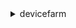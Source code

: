 <details><summary>devicefarm</summary><blockquote>

- **<details><summary>create-device-pool</summary><blockquote>**

  * --project-arn
  * --name
  * --description
  * --rules
  * --max-devices
  * --cli-input-json
  * --cli-input-yaml
  * --generate-cli-skeleton


- **<details><summary>create-instance-profile</summary><blockquote>**

  * --name
  * --description
  * --package-cleanup
  * --no-package-cleanup
  * --exclude-app-packages-from-cleanup
  * --reboot-after-use
  * --no-reboot-after-use
  * --cli-input-json
  * --cli-input-yaml
  * --generate-cli-skeleton


- **<details><summary>create-network-profile</summary><blockquote>**

  * --project-arn
  * --name
  * --description
  * --type
  * --uplink-bandwidth-bits
  * --downlink-bandwidth-bits
  * --uplink-delay-ms
  * --downlink-delay-ms
  * --uplink-jitter-ms
  * --downlink-jitter-ms
  * --uplink-loss-percent
  * --downlink-loss-percent
  * --cli-input-json
  * --cli-input-yaml
  * --generate-cli-skeleton


- **<details><summary>create-project</summary><blockquote>**

  * --name
  * --default-job-timeout-minutes
  * --cli-input-json
  * --cli-input-yaml
  * --generate-cli-skeleton


- **<details><summary>create-remote-access-session</summary><blockquote>**

  * --project-arn
  * --device-arn
  * --instance-arn
  * --ssh-public-key
  * --remote-debug-enabled
  * --no-remote-debug-enabled
  * --remote-record-enabled
  * --no-remote-record-enabled
  * --remote-record-app-arn
  * --name
  * --client-id
  * --configuration
  * --interaction-mode
  * --skip-app-resign
  * --no-skip-app-resign
  * --cli-input-json
  * --cli-input-yaml
  * --generate-cli-skeleton


- **<details><summary>create-test-grid-project</summary><blockquote>**

  * --name
  * --description
  * --vpc-config
  * --cli-input-json
  * --cli-input-yaml
  * --generate-cli-skeleton


- **<details><summary>create-test-grid-url</summary><blockquote>**

  * --project-arn
  * --expires-in-seconds
  * --cli-input-json
  * --cli-input-yaml
  * --generate-cli-skeleton


- **<details><summary>create-upload</summary><blockquote>**

  * --project-arn
  * --name
  * --type
  * --content-type
  * --cli-input-json
  * --cli-input-yaml
  * --generate-cli-skeleton


- **<details><summary>create-vpce-configuration</summary><blockquote>**

  * --vpce-configuration-name
  * --vpce-service-name
  * --service-dns-name
  * --vpce-configuration-description
  * --cli-input-json
  * --cli-input-yaml
  * --generate-cli-skeleton


- **<details><summary>delete-device-pool</summary><blockquote>**

  * --arn
  * --cli-input-json
  * --cli-input-yaml
  * --generate-cli-skeleton


- **<details><summary>delete-instance-profile</summary><blockquote>**

  * --arn
  * --cli-input-json
  * --cli-input-yaml
  * --generate-cli-skeleton


- **<details><summary>delete-network-profile</summary><blockquote>**

  * --arn
  * --cli-input-json
  * --cli-input-yaml
  * --generate-cli-skeleton


- **<details><summary>delete-project</summary><blockquote>**

  * --arn
  * --cli-input-json
  * --cli-input-yaml
  * --generate-cli-skeleton


- **<details><summary>delete-remote-access-session</summary><blockquote>**

  * --arn
  * --cli-input-json
  * --cli-input-yaml
  * --generate-cli-skeleton


- **<details><summary>delete-run</summary><blockquote>**

  * --arn
  * --cli-input-json
  * --cli-input-yaml
  * --generate-cli-skeleton


- **<details><summary>delete-test-grid-project</summary><blockquote>**

  * --project-arn
  * --cli-input-json
  * --cli-input-yaml
  * --generate-cli-skeleton


- **<details><summary>delete-upload</summary><blockquote>**

  * --arn
  * --cli-input-json
  * --cli-input-yaml
  * --generate-cli-skeleton


- **<details><summary>delete-vpce-configuration</summary><blockquote>**

  * --arn
  * --cli-input-json
  * --cli-input-yaml
  * --generate-cli-skeleton


- **<details><summary>get-account-settings</summary><blockquote>**

  * --cli-input-json
  * --cli-input-yaml
  * --generate-cli-skeleton


- **<details><summary>get-device</summary><blockquote>**

  * --arn
  * --cli-input-json
  * --cli-input-yaml
  * --generate-cli-skeleton


- **<details><summary>get-device-instance</summary><blockquote>**

  * --arn
  * --cli-input-json
  * --cli-input-yaml
  * --generate-cli-skeleton


- **<details><summary>get-device-pool</summary><blockquote>**

  * --arn
  * --cli-input-json
  * --cli-input-yaml
  * --generate-cli-skeleton


- **<details><summary>get-device-pool-compatibility</summary><blockquote>**

  * --device-pool-arn
  * --app-arn
  * --test-type
  * --test
  * --configuration
  * --cli-input-json
  * --cli-input-yaml
  * --generate-cli-skeleton


- **<details><summary>get-instance-profile</summary><blockquote>**

  * --arn
  * --cli-input-json
  * --cli-input-yaml
  * --generate-cli-skeleton


- **<details><summary>get-job</summary><blockquote>**

  * --arn
  * --cli-input-json
  * --cli-input-yaml
  * --generate-cli-skeleton


- **<details><summary>get-network-profile</summary><blockquote>**

  * --arn
  * --cli-input-json
  * --cli-input-yaml
  * --generate-cli-skeleton


- **<details><summary>get-offering-status</summary><blockquote>**

  * --cli-input-json
  * --cli-input-yaml
  * --starting-token
  * --max-items
  * --generate-cli-skeleton


- **<details><summary>get-project</summary><blockquote>**

  * --arn
  * --cli-input-json
  * --cli-input-yaml
  * --generate-cli-skeleton


- **<details><summary>get-remote-access-session</summary><blockquote>**

  * --arn
  * --cli-input-json
  * --cli-input-yaml
  * --generate-cli-skeleton


- **<details><summary>get-run</summary><blockquote>**

  * --arn
  * --cli-input-json
  * --cli-input-yaml
  * --generate-cli-skeleton


- **<details><summary>get-suite</summary><blockquote>**

  * --arn
  * --cli-input-json
  * --cli-input-yaml
  * --generate-cli-skeleton


- **<details><summary>get-test</summary><blockquote>**

  * --arn
  * --cli-input-json
  * --cli-input-yaml
  * --generate-cli-skeleton


- **<details><summary>get-test-grid-project</summary><blockquote>**

  * --project-arn
  * --cli-input-json
  * --cli-input-yaml
  * --generate-cli-skeleton


- **<details><summary>get-test-grid-session</summary><blockquote>**

  * --project-arn
  * --session-id
  * --session-arn
  * --cli-input-json
  * --cli-input-yaml
  * --generate-cli-skeleton


- **<details><summary>get-upload</summary><blockquote>**

  * --arn
  * --cli-input-json
  * --cli-input-yaml
  * --generate-cli-skeleton


- **<details><summary>get-vpce-configuration</summary><blockquote>**

  * --arn
  * --cli-input-json
  * --cli-input-yaml
  * --generate-cli-skeleton


- **<details><summary>help</summary><blockquote>**

  * 


- **<details><summary>install-to-remote-access-session</summary><blockquote>**

  * --remote-access-session-arn
  * --app-arn
  * --cli-input-json
  * --cli-input-yaml
  * --generate-cli-skeleton


- **<details><summary>list-artifacts</summary><blockquote>**

  * --arn
  * --type
  * --cli-input-json
  * --cli-input-yaml
  * --starting-token
  * --max-items
  * --generate-cli-skeleton


- **<details><summary>list-device-instances</summary><blockquote>**

  * --cli-input-json
  * --cli-input-yaml
  * --starting-token
  * --page-size
  * --max-items
  * --generate-cli-skeleton


- **<details><summary>list-device-pools</summary><blockquote>**

  * --arn
  * --type
  * --cli-input-json
  * --cli-input-yaml
  * --starting-token
  * --max-items
  * --generate-cli-skeleton


- **<details><summary>list-devices</summary><blockquote>**

  * --arn
  * --filters
  * --cli-input-json
  * --cli-input-yaml
  * --starting-token
  * --max-items
  * --generate-cli-skeleton


- **<details><summary>list-instance-profiles</summary><blockquote>**

  * --cli-input-json
  * --cli-input-yaml
  * --starting-token
  * --page-size
  * --max-items
  * --generate-cli-skeleton


- **<details><summary>list-jobs</summary><blockquote>**

  * --arn
  * --cli-input-json
  * --cli-input-yaml
  * --starting-token
  * --max-items
  * --generate-cli-skeleton


- **<details><summary>list-network-profiles</summary><blockquote>**

  * --arn
  * --type
  * --cli-input-json
  * --cli-input-yaml
  * --starting-token
  * --max-items
  * --generate-cli-skeleton


- **<details><summary>list-offering-promotions</summary><blockquote>**

  * --cli-input-json
  * --cli-input-yaml
  * --starting-token
  * --max-items
  * --generate-cli-skeleton


- **<details><summary>list-offerings</summary><blockquote>**

  * --cli-input-json
  * --cli-input-yaml
  * --starting-token
  * --max-items
  * --generate-cli-skeleton


- **<details><summary>list-offering-transactions</summary><blockquote>**

  * --cli-input-json
  * --cli-input-yaml
  * --starting-token
  * --max-items
  * --generate-cli-skeleton


- **<details><summary>list-projects</summary><blockquote>**

  * --arn
  * --cli-input-json
  * --cli-input-yaml
  * --starting-token
  * --max-items
  * --generate-cli-skeleton


- **<details><summary>list-remote-access-sessions</summary><blockquote>**

  * --arn
  * --cli-input-json
  * --cli-input-yaml
  * --starting-token
  * --max-items
  * --generate-cli-skeleton


- **<details><summary>list-runs</summary><blockquote>**

  * --arn
  * --cli-input-json
  * --cli-input-yaml
  * --starting-token
  * --max-items
  * --generate-cli-skeleton


- **<details><summary>list-samples</summary><blockquote>**

  * --arn
  * --cli-input-json
  * --cli-input-yaml
  * --starting-token
  * --max-items
  * --generate-cli-skeleton


- **<details><summary>list-suites</summary><blockquote>**

  * --arn
  * --cli-input-json
  * --cli-input-yaml
  * --starting-token
  * --max-items
  * --generate-cli-skeleton


- **<details><summary>list-tags-for-resource</summary><blockquote>**

  * --resource-arn
  * --cli-input-json
  * --cli-input-yaml
  * --generate-cli-skeleton


- **<details><summary>list-test-grid-projects</summary><blockquote>**

  * --max-result
  * --next-token
  * --cli-input-json
  * --cli-input-yaml
  * --generate-cli-skeleton


- **<details><summary>list-test-grid-session-actions</summary><blockquote>**

  * --session-arn
  * --max-result
  * --next-token
  * --cli-input-json
  * --cli-input-yaml
  * --generate-cli-skeleton


- **<details><summary>list-test-grid-session-artifacts</summary><blockquote>**

  * --session-arn
  * --type
  * --max-result
  * --next-token
  * --cli-input-json
  * --cli-input-yaml
  * --generate-cli-skeleton


- **<details><summary>list-test-grid-sessions</summary><blockquote>**

  * --project-arn
  * --status
  * --creation-time-after
  * --creation-time-before
  * --end-time-after
  * --end-time-before
  * --max-result
  * --next-token
  * --cli-input-json
  * --cli-input-yaml
  * --generate-cli-skeleton


- **<details><summary>list-tests</summary><blockquote>**

  * --arn
  * --cli-input-json
  * --cli-input-yaml
  * --starting-token
  * --max-items
  * --generate-cli-skeleton


- **<details><summary>list-unique-problems</summary><blockquote>**

  * --arn
  * --cli-input-json
  * --cli-input-yaml
  * --starting-token
  * --max-items
  * --generate-cli-skeleton


- **<details><summary>list-uploads</summary><blockquote>**

  * --arn
  * --type
  * --cli-input-json
  * --cli-input-yaml
  * --starting-token
  * --max-items
  * --generate-cli-skeleton


- **<details><summary>list-vpce-configurations</summary><blockquote>**

  * --cli-input-json
  * --cli-input-yaml
  * --starting-token
  * --page-size
  * --max-items
  * --generate-cli-skeleton


- **<details><summary>purchase-offering</summary><blockquote>**

  * --offering-id
  * --quantity
  * --offering-promotion-id
  * --cli-input-json
  * --cli-input-yaml
  * --generate-cli-skeleton


- **<details><summary>renew-offering</summary><blockquote>**

  * --offering-id
  * --quantity
  * --cli-input-json
  * --cli-input-yaml
  * --generate-cli-skeleton


- **<details><summary>schedule-run</summary><blockquote>**

  * --project-arn
  * --app-arn
  * --device-pool-arn
  * --device-selection-configuration
  * --name
  * --test
  * --configuration
  * --execution-configuration
  * --cli-input-json
  * --cli-input-yaml
  * --generate-cli-skeleton


- **<details><summary>stop-job</summary><blockquote>**

  * --arn
  * --cli-input-json
  * --cli-input-yaml
  * --generate-cli-skeleton


- **<details><summary>stop-remote-access-session</summary><blockquote>**

  * --arn
  * --cli-input-json
  * --cli-input-yaml
  * --generate-cli-skeleton


- **<details><summary>stop-run</summary><blockquote>**

  * --arn
  * --cli-input-json
  * --cli-input-yaml
  * --generate-cli-skeleton


- **<details><summary>tag-resource</summary><blockquote>**

  * --resource-arn
  * --tags
  * --cli-input-json
  * --cli-input-yaml
  * --generate-cli-skeleton


- **<details><summary>untag-resource</summary><blockquote>**

  * --resource-arn
  * --tag-keys
  * --cli-input-json
  * --cli-input-yaml
  * --generate-cli-skeleton


- **<details><summary>update-device-instance</summary><blockquote>**

  * --arn
  * --profile-arn
  * --labels
  * --cli-input-json
  * --cli-input-yaml
  * --generate-cli-skeleton


- **<details><summary>update-device-pool</summary><blockquote>**

  * --arn
  * --name
  * --description
  * --rules
  * --max-devices
  * --clear-max-devices
  * --no-clear-max-devices
  * --cli-input-json
  * --cli-input-yaml
  * --generate-cli-skeleton


- **<details><summary>update-instance-profile</summary><blockquote>**

  * --arn
  * --name
  * --description
  * --package-cleanup
  * --no-package-cleanup
  * --exclude-app-packages-from-cleanup
  * --reboot-after-use
  * --no-reboot-after-use
  * --cli-input-json
  * --cli-input-yaml
  * --generate-cli-skeleton


- **<details><summary>update-network-profile</summary><blockquote>**

  * --arn
  * --name
  * --description
  * --type
  * --uplink-bandwidth-bits
  * --downlink-bandwidth-bits
  * --uplink-delay-ms
  * --downlink-delay-ms
  * --uplink-jitter-ms
  * --downlink-jitter-ms
  * --uplink-loss-percent
  * --downlink-loss-percent
  * --cli-input-json
  * --cli-input-yaml
  * --generate-cli-skeleton


- **<details><summary>update-project</summary><blockquote>**

  * --arn
  * --name
  * --default-job-timeout-minutes
  * --cli-input-json
  * --cli-input-yaml
  * --generate-cli-skeleton


- **<details><summary>update-test-grid-project</summary><blockquote>**

  * --project-arn
  * --name
  * --description
  * --vpc-config
  * --cli-input-json
  * --cli-input-yaml
  * --generate-cli-skeleton


- **<details><summary>update-upload</summary><blockquote>**

  * --arn
  * --name
  * --content-type
  * --edit-content
  * --no-edit-content
  * --cli-input-json
  * --cli-input-yaml
  * --generate-cli-skeleton


- **<details><summary>update-vpce-configuration</summary><blockquote>**

  * --arn
  * --vpce-configuration-name
  * --vpce-service-name
  * --service-dns-name
  * --vpce-configuration-description
  * --cli-input-json
  * --cli-input-yaml
  * --generate-cli-skeleton


</blockquote></details>
</blockquote></details>
</blockquote></details>
</blockquote></details>
</blockquote></details>
</blockquote></details>
</blockquote></details>
</blockquote></details>
</blockquote></details>
</blockquote></details>
</blockquote></details>
</blockquote></details>
</blockquote></details>
</blockquote></details>
</blockquote></details>
</blockquote></details>
</blockquote></details>
</blockquote></details>
</blockquote></details>
</blockquote></details>
</blockquote></details>
</blockquote></details>
</blockquote></details>
</blockquote></details>
</blockquote></details>
</blockquote></details>
</blockquote></details>
</blockquote></details>
</blockquote></details>
</blockquote></details>
</blockquote></details>
</blockquote></details>
</blockquote></details>
</blockquote></details>
</blockquote></details>
</blockquote></details>
</blockquote></details>
</blockquote></details>
</blockquote></details>
</blockquote></details>
</blockquote></details>
</blockquote></details>
</blockquote></details>
</blockquote></details>
</blockquote></details>
</blockquote></details>
</blockquote></details>
</blockquote></details>
</blockquote></details>
</blockquote></details>
</blockquote></details>
</blockquote></details>
</blockquote></details>
</blockquote></details>
</blockquote></details>
</blockquote></details>
</blockquote></details>
</blockquote></details>
</blockquote></details>
</blockquote></details>
</blockquote></details>
</blockquote></details>
</blockquote></details>
</blockquote></details>
</blockquote></details>
</blockquote></details>
</blockquote></details>
</blockquote></details>
</blockquote></details>
</blockquote></details>
</blockquote></details>
</blockquote></details>
</blockquote></details>
</blockquote></details>
</blockquote></details>
</blockquote></details>
</blockquote></details>
</blockquote></details>
</blockquote></details>
